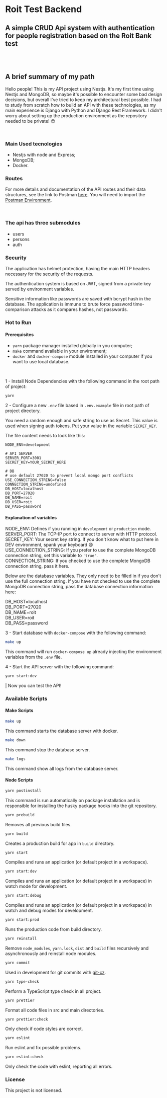 # Roit Test Backend

## A simple CRUD Api system with authentication for people registration based on the Roit Bank test

<br />
<br />

## A brief summary of my path

Hello people! This is my API project using Nestjs. It's my first time using Nestjs and MongoDB, so maybe it's possible to encounter some bad design decisions, but overall I've tried to keep my architectural best possible. I had to study from scratch how to build an API with these technologies, as my main experience is Django with Python and Django Rest Framework. I didn't worry about setting up the production environment as the repository needed to be private! :blush:

<br />

### Main Used tecnologies

- Nestjs with node and Express;
- MongoDB;
- Docker.

### Routes

For more details and documentation of the API routes and their data structures, see the link to Postman [here](https://www.getpostman.com/collections/04ade2a4ab9b7f8bcb40). You will need to import the [Postman Environment](https://github.com/AllanOliveiraM/roit-test-backend/blob/main/docs/Roit%20Environment.postman_environment.json).

<br />

### The api has three submodules

- users
- persons
- auth

### Security

The application has helmet protection, having the main HTTP headers necessary for the security of the requests.

The authentication system is based on JWT, signed from a private key served by environment variables.

Sensitive information like passwords are saved with bcrypt hash in the database.
The application is immune to brute force password time-comparison attacks as it compares hashes, not passwords.

### Hot to Run

#### Prerequisites

- `yarn` package manager installed globally in you computer;
- `make` command available in your environment;
- `docker` and `docker-compose` module installed in your computer if you want to use local database.

<br />

1 - Install Node Dependencies with the following command in the root path of project:

```sh
yarn
```

2 - Configure a new `.env` file based in `.env.example` file in root path of project directory.

You need a random enough and safe string to use as Secret. This value is used when signing auth tokens. Put your value in the variable `SECRET_KEY`.

The file content needs to look like this:

```env
NODE_ENV=development

# API SERVER
SERVER_PORT=3001
SECRET_KEY=YOUR_SECRET_HERE

# DB
# use default 27020 to prevent local mongo port conflicts
USE_CONNECTION_STRING=false
CONNECTION_STRING=undefined
DB_HOST=localhost
DB_PORT=27020
DB_NAME=roit
DB_USER=roit
DB_PASS=password
```

#### Explanation of variables

NODE_ENV: Defines if you running in `development` or `production` mode.<br />
SERVER_PORT: The TCP-IP port to connect to server with HTTP protocol.<br />
SECRET_KEY: Your secret key string. If you don't know what to put here in DEV environment, spank your keyboard 😄<br />
USE_CONNECTION_STRING: If you prefer to use the complete MongoDB connection string, set this variable to `'true'`.<br />
CONNECTION_STRING: If you checked to use the complete MongoDB connection string, pass it here.

Below are the database variables. They only need to be filled in if you don't use the full connection string.
If you have not checked to use the complete MongoDB connection string, pass the database connection information here:

DB_HOST=localhost<br />
DB_PORT=27020<br />
DB_NAME=roit<br />
DB_USER=roit<br />
DB_PASS=password

3 - Start database with `docker-compose` with the following command:

```sh
make up
```

This command will run `docker-compose up` already injecting the environment variables from the `.env` file.

4 - Start the API server with the following command:

```sh
yarn start:dev
```

| Now you can test the API!

### Available Scripts

#### Make Scripts

```sh
make up
```

This command starts the database server with docker.

```sh
make down
```

This command stop the database server.

```sh
make logs
```

This command show all logs from the database server.

#### Node Scripts

```sh
yarn postinstall
```

This command is run automatically on package installation and is responsible for installing the husky package hooks into the git repository.

```sh
yarn prebuild
```

Removes all previous build files.

```sh
yarn build
```

Creates a production build for app in `build` directory.

```sh
yarn start
```

Compiles and runs an application (or default project in a workspace).

```sh
yarn start:dev
```

Compiles and runs an application (or default project in a workspace) in watch mode for development.

```sh
yarn start:debug
```

Compiles and runs an application (or default project in a workspace) in watch and debug modes for development.

```sh
yarn start:prod
```

Runs the production code from build directory.

```sh
yarn reinstall
```

Remove `node_modules`, `yarn.lock`, `dist` and `build` files recursively and asynchronously and reinstall node modules.

```sh
yarn commit
```

Used in development for git commits with [git-cz](https://www.npmjs.com/package/git-cz).

```sh
yarn type-check
```

Perform a TypeScript type check in all project.

```sh
yarn prettier
```

Format all code files in src and main directories.

```sh
yarn prettier:check
```

Only check if code styles are correct.

```sh
yarn eslint
```

Run eslint and fix possible problems.

```sh
yarn eslint:check
```

Only check the code with eslint, reporting all errors.

### License

This project is not licensed.
